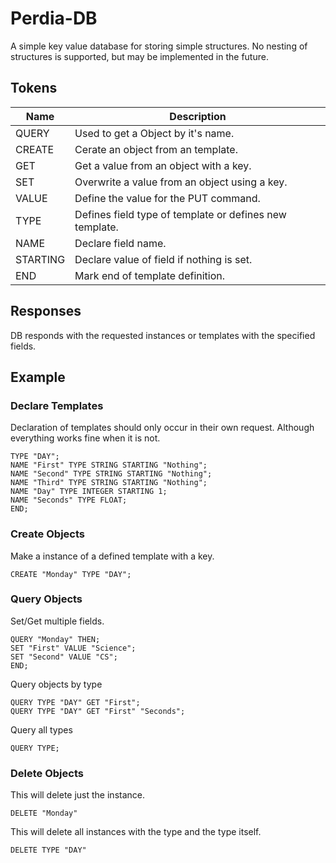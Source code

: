 # Perdia-DB
A simple key value database for storing simple structures.
No nesting of structures is supported, but may be implemented in the future.

## Tokens

|Name|Description|
|-|-|
|QUERY|Used to get a Object by it's name.|
|CREATE|Cerate an object from an template.|
|GET|Get a value from an object with a key.|
|SET|Overwrite a value from an object using a key.|
|VALUE|Define the value for the PUT command.|
|TYPE|Defines field type of template or defines new template.|
|NAME|Declare field name.|
|STARTING|Declare value of field if nothing is set.|
|END|Mark end of template definition.|

## Responses

DB responds with the requested instances or templates with the specified fields.


## Example

### Declare Templates

Declaration of templates should only occur in their own request. Although everything works fine when it is not.
```
TYPE "DAY";
NAME "First" TYPE STRING STARTING "Nothing";
NAME "Second" TYPE STRING STARTING "Nothing";
NAME "Third" TYPE STRING STARTING "Nothing";
NAME "Day" TYPE INTEGER STARTING 1;
NAME "Seconds" TYPE FLOAT;
END;
```

### Create Objects

Make a instance of a defined template with a key.
```
CREATE "Monday" TYPE "DAY";
```

### Query Objects

Set/Get multiple fields.
```
QUERY "Monday" THEN; 
SET "First" VALUE "Science";
SET "Second" VALUE "CS";
END;
```

Query objects by type
```
QUERY TYPE "DAY" GET "First";
QUERY TYPE "DAY" GET "First" "Seconds";
```

Query all types
```
QUERY TYPE;
```

### Delete Objects

This will delete just the instance.
```
DELETE "Monday"
```

This will delete all instances with the type and the type itself.
```
DELETE TYPE "DAY"
```